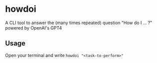 # howdoi

A CLI tool to answer the (many times repeated) question "How do I ... ?" powered by OpenAI's GPT4

## Usage

Open your terminal and write `howdoi "<task-to-perform>"`
